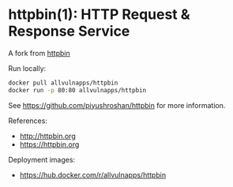 # httpbin(1): HTTP Request & Response Service

A fork from [httpbin](https://github.com/postmanlabs/httpbin)

Run locally:
```sh
docker pull allvulnapps/httpbin
docker run -p 80:80 allvulnapps/httpbin
```

See https://github.com/piyushroshan/httpbin for more information.

References:
- http://httpbin.org
- https://httpbin.org

Deployment images:
- https://hub.docker.com/r/allvulnapps/httpbin

